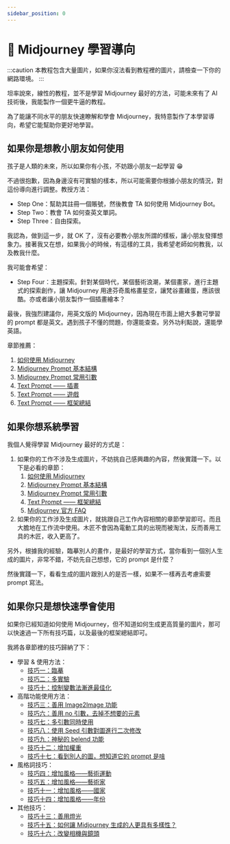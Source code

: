 ```yaml
---
sidebar_position: 0
---
```


# 🧭 Midjourney 學習導向

:::caution
本教程包含大量圖片，如果你沒法看到教程裡的圖片，請檢查一下你的網路環境。
:::

坦率說來，線性的教程，並不是學習 Midjourney 最好的方法，可能未來有了 AI 技術後，我能製作一個更牛逼的教程。

為了能讓不同水平的朋友快速瞭解和學會 Midjourney，我特意製作了本學習導向，希望它能幫助你更好地學習。

## 如果你是想教小朋友如何使用

孩子是人類的未來，所以如果你有小孩，不妨跟小朋友一起學習 😁

不過很抱歉，因為身邊沒有可實驗的樣本，所以可能需要你根據小朋友的情況，對這份導向進行調整。教授方法：

- Step One：幫助其註冊一個賬號，然後教會 TA 如何使用 Midjourney Bot。
- Step Two：教會 TA 如何查英文單詞。
- Step Three：自由探索。

我認為，做到這一步，就 OK 了，沒有必要教小朋友所謂的樣板，讓小朋友發揮想象力。接著我又在想，如果我小的時候，有這樣的工具，我希望老師如何教我，以及教我什麼。

我可能會希望：

- Step Four：主題探索。針對某個時代，某個藝術浪潮，某個畫家，進行主題式的探索創作，讓 Midjourney 用達芬奇風格畫星空，讓梵谷畫雞蛋，應該很酷。亦或者讓小朋友製作一個插畫繪本？

最後，我強烈建議你，用英文版的 Midjourney，因為現在市面上絕大多數可學習的 prompt 都是英文。遇到孩子不懂的問題，你還能查查。另外功利點說，還能學英語。

章節推薦：

1. [如何使用 Midjourney](midjourney/mj-tutorial-basics/how-to-use-midjourney)
2. [Midjourney Prompt 基本結構](midjourney/mj-tutorial-basics/midjourney-basics-prompt)
3. [Midjourney Prompt 常用引數](midjourney/mj-tutorial-basics/midjourney-common-parameters)
4. [Text Prompt —— 插畫](midjourney/mj-tutorial-text-prompt/scenario-4-illustrations)
5. [Text Prompt —— 遊戲](midjourney/mj-tutorial-text-prompt/scenario-6-game)
6. [Text Prompt —— 框架總結](midjourney/mj-tutorial-text-prompt/framework-summary)

## 如果你想系統學習

我個人覺得學習 Midjourney 最好的方式是：

1. 如果你的工作不涉及生成圖片，不妨挑自己感興趣的內容，然後實踐一下。以下是必看的章節：
   1. [如何使用 Midjourney](midjourney/mj-tutorial-basics/how-to-use-midjourney)
   2. [Midjourney Prompt 基本結構](midjourney/mj-tutorial-basics/midjourney-basics-prompt)
   3. [Midjourney Prompt 常用引數](midjourney/mj-tutorial-basics/midjourney-common-parameters)
   4. [Text Prompt —— 框架總結](midjourney/mj-tutorial-text-prompt/framework-summary)
   5. [Midjourney 官方 FAQ](midjourney/mj-tutorial-extras/midjourney-official-faq)
2. 如果你的工作涉及生成圖片，就挑跟自己工作內容相關的章節學習即可。而且大膽地在工作流中使用。木匠不會因為電動工具的出現而被淘汰，反而善用工具的木匠，收入更高了。

另外，根據我的經驗，臨摹別人的畫作，是最好的學習方式，當你看到一個別人生成的圖片，非常不錯，不妨先自己想想，它的 prompt 是什麼？

然後實踐一下，看看生成的圖片跟別人的是否一樣，如果不一樣再去考慮索要 prompt 寫法。

## 如果你只是想快速學會使用

如果你已經知道如何使用 Midjourney，但不知道如何生成更高質量的圖片，那可以快速過一下所有技巧篇，以及最後的框架總結即可。

我將各章節裡的技巧歸納了下：

- 學習 & 使用方法：
  - [技巧一：臨摹](midjourney/mj-tutorial-tips/tips-1-imitation)
  - [技巧二：多實驗](midjourney/mj-tutorial-tips/tips-2-experiment)
  - [技巧十：控制變數法漸進最佳化](midjourney/mj-tutorial-tips/tips-10-control-variables-method)
- 高階功能使用方法：
  - [技巧三：善用 Image2Image 功能](midjourney/mj-tutorial-tips/tips-3-img2img)
  - [技巧六：善用 no 引數，去掉不想要的元素](midjourney/mj-tutorial-tips/tips-6-no-parameter)
  - [技巧七：多引數同時使用](midjourney/mj-tutorial-tips/tips-7-multi-parameters)
  - [技巧八：使用 Seed 引數對圖進行二次修改](midjourney/mj-tutorial-tips/tips-8-seed-parameter)
  - [技巧九：神秘的 belend 功能](midjourney/mj-tutorial-tips/tips-9-blend)
  - [技巧十二：增加權重](midjourney/mj-tutorial-tips/tips-12-increase-weight)
  - [技巧十七：看到別人的圖，想知道它的 prompt 是啥](midjourney/mj-tutorial-tips/tips-17-describe)
- 風格詞技巧：
  - [技巧四：增加風格——藝術運動](midjourney/mj-tutorial-tips/tips-4-art-movement)
  - [技巧五：增加風格——藝術家](midjourney/mj-tutorial-tips/tips-5-artist)
  - [技巧十一：增加風格——國家](midjourney/mj-tutorial-tips/tips-11-country)
  - [技巧十四：增加風格——年份](midjourney/mj-tutorial-tips/tips-14-year)
- 其他技巧：
  - [技巧十三：善用燈光](midjourney/mj-tutorial-tips/tips-13-lighting)
  - [技巧十五：如何讓 Midjourney 生成的人更具有多樣性？](midjourney/mj-tutorial-tips/tips-15-human-diversity)
  - [技巧十六：改變相機與鏡頭](midjourney/mj-tutorial-tips/tips-16-camera-lens)
